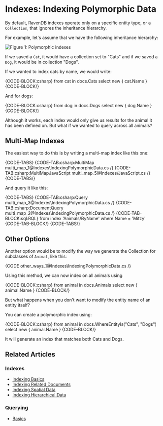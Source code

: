 # Indexes: Indexing Polymorphic Data

By default, RavenDB indexes operate only on a specific entity type, or a `Collection`, that ignores the inheritance hierarchy.

For example, let's assume that we have the following inheritance hierarchy:

![Figure 1: Polymorphic indexes](images/polymorphic_indexes_faq.png)

If we saved a `Cat`, it would have a collection set to "Cats" and if we saved a `Dog`, it would be in collection "Dogs".

If we wanted to index cats by name, we would write:

{CODE-BLOCK:csharp}
from cat in docs.Cats
select new { cat.Name }
{CODE-BLOCK/}

And for dogs:

{CODE-BLOCK:csharp}
from dog in docs.Dogs
select new { dog.Name }
{CODE-BLOCK/}

Although it works, each index would only give us results for the animal it has been defined on. But what if we wanted to query across all animals?

## Multi-Map Indexes

The easiest way to do this is by writing a multi-map index like this one:

{CODE-TABS}
{CODE-TAB:csharp:MultiMap multi_map_1@Indexes\IndexingPolymorphicData.cs /}
{CODE-TAB:csharp:MultiMapJavaScript multi_map_5@Indexes/JavaScript.cs /}
{CODE-TABS/}

And query it like this:

{CODE-TABS}
{CODE-TAB:csharp:Query multi_map_3@Indexes\IndexingPolymorphicData.cs /}
{CODE-TAB:csharp:DocumentQuery multi_map_2@Indexes\IndexingPolymorphicData.cs /}
{CODE-TAB-BLOCK:sql:RQL}
from index 'Animals/ByName'
where Name = 'Mitzy'
{CODE-TAB-BLOCK/}
{CODE-TABS/}

## Other Options

Another option would be to modify the way we generate the Collection for subclasses of `Animal`, like this:

{CODE other_ways_1@Indexes\IndexingPolymorphicData.cs /}

Using this method, we can now index on all animals using:

{CODE-BLOCK:csharp}
from animal in docs.Animals
select new { animal.Name }
{CODE-BLOCK/}

But what happens when you don't want to modify the entity name of an entity itself?

You can create a polymorphic index using:

{CODE-BLOCK:csharp}
from animal in docs.WhereEntityIs("Cats", "Dogs")
select new { animal.Name }
{CODE-BLOCK/}

It will generate an index that matches both Cats and Dogs.

## Related Articles

### Indexes

- [Indexing Basics](../indexes/indexing-basics)
- [Indexing Related Documents](../indexes/indexing-related-documents)
- [Indexing Spatial Data](../indexes/indexing-spatial-data)
- [Indexing Hierarchical Data](../indexes/indexing-hierarchical-data)

### Querying

- [Basics](../indexes/querying/basics)
